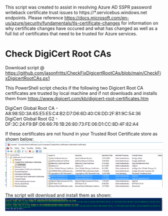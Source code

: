 This script was created to assist in resolving Azure AD SSPR password writeback certificate trust issues to https://*.servicebus.windows.net endpoints.  Please reference https://docs.microsoft.com/en-us/azure/security/fundamentals/tls-certificate-changes for information on why certificate changes have occured and what has changed as well as a full list of certificates that need to be trusted for Azure services.

# Check DigiCert Root CAs

Download script @ https://github.com/jasonfritts/CheckFixDigicertRootCAs/blob/main/CheckFixDigicertRootCAs.ps1

This PowerShell script checks if the following two Digicert Root CA certificates are trusted by local machine and if not downloads and installs them from https://www.digicert.com/kb/digicert-root-certificates.htm

DigiCert Global Root CA - A8:98:5D:3A:65:E5:E5:C4:B2:D7:D6:6D:40:C6:DD:2F:B1:9C:54:36 <br>
DigiCert Global Root G2 - DF:3C:24:F9:BF:D6:66:76:1B:26:80:73:FE:06:D1:CC:8D:4F:82:A4

If these certificates are not found in your Trusted Root Certificate store as shown below:<br>
<img src="https://github.com/jasonfritts/CheckFixDigicertRootCAs/blob/main/DigiCert%20Global%20Root%20CAs.png">


The script will download and install them as shown:<br>
<img src="https://github.com/jasonfritts/CheckFixDigicertRootCAs/blob/main/Example_CAsInstalled.png">

